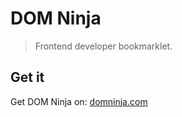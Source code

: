 DOM Ninja
=========

> Frontend developer bookmarklet.


Get it
------

Get DOM Ninja on: [domninja.com](http://domninja.com)